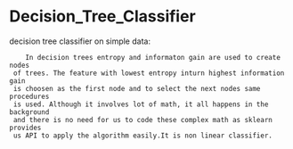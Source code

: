 # Decision_Tree_Classifier
decision tree classifier on simple data:

        In decision trees entropy and informaton gain are used to create nodes 
     of trees. The feature with lowest entropy inturn highest information gain 
     is choosen as the first node and to select the next nodes same procedures 
     is used. Although it involves lot of math, it all happens in the background 
     and there is no need for us to code these complex math as sklearn provides 
     us API to apply the algorithm easily.It is non linear classifier.
